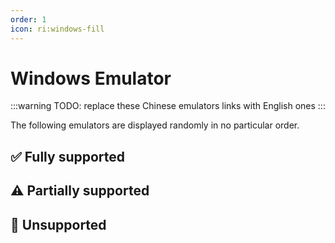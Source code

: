 ```yaml
---
order: 1
icon: ri:windows-fill
---
```


# Windows Emulator

:::warning
TODO: replace these Chinese emulators links with English ones
:::

The following emulators are displayed randomly in no particular order.

<script setup>
import MarkdownIt from 'markdown-it'
import MarkdownItAnchor from 'markdown-it-anchor'

const shuffleArray = (array) => {
    for (let i = array.length - 1; i > 0; i--) {
        const j = Math.floor(Math.random() * (i + 1));
        [array[i], array[j]] = [array[j], array[i]];
    }
    return array;
}

const fullySupport = shuffleArray([
    {
        name: 'Bluestacks 5',
        link: 'https://www.bluestacks.com/',
        note: 'Fully compatible. Need to turn on `Allow ADB connections` in the emulator `Settings` - `Engine Settings`. Known to be compatible with Hyper-V.\n\n- Recommended to download [Offline Installer](https://support.bluestacks.com/hc/en-us/articles/4402611273485-BlueStacks-5-offline-installer) to avoid slow and bundled installation; recommend installing [Android 11](https://support.bluestacks.com/hc/en-us/articles/4402611273485-BlueStacks-5-offline-installer#:~:text=To%20install%20BlueStacks%205%20Android%2011) version; to uninstall it, please use the official [Uninstall Tool](https://support.bluestacks.com/hc/en-us/articles/360057724751-How-to-uninstall-BlueStacks-5-BlueStacks-X-and-BlueStacks-Services-completely-from-your-PC) to get rid of the residue.\n- If the adb port number keeps changing irregularly and is different every time you start it, it may be because your computer has [Hyper-V](https://support.bluestacks.com/hc/en-us/articles/4415238471053-System-requirements-for-BlueStacks-5-on-Hyper-V-enabled-Windows-10-and-11) enabled. MAA will now try to automatically read the port number within the Blue Stacker emulator configuration file, if this does not work/you have a need to multi-open/have more than one emulator kernel installed, please refer to the [Connection (TODO)](../connection.html#the-port-number-of-bluestack-emulator-hyper-v-is-different-every-time-it-is-started) to make changes. Since Hyper-V runs as administrator, operations that don\'t involve adb such as auto-shutdown of the emulator, auto-detect connection, etc. also need to run MAA as administrator.',
    },
    {
        name: 'MuMu Emulator 12',
        link: 'https://mumu.163.com/',
        note: 'Fully compatible, with additional support for the [Screenshot Enhanced Mode](../connection.html#mumu-screenshot-enhanced-mode). Known to be compatible with Hyper-V.\n\n- The "Exit emulator when done" function may occasionally be abnormal, if you encounter it, please contact MuMu official for feedback.\n- You need to check the port information of the corresponding instance through the ADB button of MuMu 12 Multiple Opener when you open more than one instance, and change the port number of the connection address in MAA `Settings` - `Connection Settings` to the corresponding port.',
    },
    {
        name: 'LDPlayer',
        link: 'https://www.ldmnq.com/',
        note: 'Fully compatible, with additional support for the [Screenshot Enhanced Mode](../connection.html#ld-screenshot-enhanced-mode). Known to be compatible with Hyper-V.\n\n- Some versions of LDPlayer 9 installer will automatically and silently disable Hyper-V during the installation process. Please pay attention if you have related needs.',
    },
    {
        name: 'Nox',
        link: 'https://www.yeshen.com/',
        note: 'Fully compatible, but less tested. Known to be compatible with Hyper-V.',
    },
    {
        name: 'Memu',
        link: 'https://www.xyaz.cn/',
        note: 'Fully compatible, but less tested.',
    },
]);

const partiallySupport = shuffleArray([
    {
        name: 'MuMu Emulator 6',
        link: 'https://mumu.163.com/update/win/',
        note: 'Support has been dropped since MAA v5.1.0 and NetEase has stopped maintaining it on 15-08-2023.\n\n- No longer support auto-detect connection, need to use generic connection configuration and manually configure adb path and connection address.\n- Need to run `Forced Replacement of ADB` in `Settings` - `Connection` to use efficient touch modes such as Minitouch, MaaTouch.\n- You need to run MAA with administrator privileges to use the "Exit Emulator When Done" function.\n- MuMu 6 default resolution is not supported, you need to change it to `1280x720`, `1920x1080`, `2560x1440` and other 16:9 ratio.\n- MuMu 6 multi-open uses the same adb port, so it can\'t support multi-open MuMu 6.',
    },
    {
        name: 'Windows Subsystem for Android™️',
        link: 'https://learn.microsoft.com/en-us/windows/android/wsa/',
        note: 'Support has been dropped since MAA v5.2.0 and will be discontinued by Microsoft on 05-03-2025.\n\n- Requires the use of [custom connection](../details.html#Custom connection) is required.\n- WSA 2204 or later (the version number is in the `About` page of the subsystem settings), select `Common Configuration` for the connection configuration.\n- WSA 2203 or older (the version number is at the top of the subsystem setup page), for the connection configuration select `WSA Older Versions`.\n- Since this software only supports 720p or higher `16:9` resolution better, please manually drag the window size as close to the 16:9 ratio as possible. (If your monitor is 16:9, you can press `F11` to go full screen).\n- Please try to make sure that Arknights is in the foreground and no other Android apps are running in the foreground at the same time, otherwise it may cause the game to pause or the task recognition error.\n- WSA\'s screenshots often somehow capture a white screen, resulting in recognition of abnormalities, or not recommended to use.',
    },
    {
        name: 'AVD',
        link: 'https://developer.android.com/studio/run/managing-avds',
        note: 'Theoretical support.\n\n- Starting from Android 10, Minitouch is no longer available when SELinux is in `Enforcing` mode, please switch to other touch modes, or switch SELinux **temporary** to `Permissive` mode.\n- AVD is made for debugging, it is more recommended to use other emulators designed for gaming.',
    },
    {
        name: 'Google Play Games (Developer)',
        link: 'https://developer.android.com/games/playgames/emulator?hl=zh-cn',
        note: 'Theoretical support. Hyper-V must be enabled, and a Google account must be logged in.\n\n- You need to use [custom connection](../connection.html) to connect, the ADB port is `6520`.\n- Due to the SELinux policy of Android 10 and later versions, Minitouch cannot work properly, please switch to other touch modes.\n- The first connection after each emulator startup will fail, you need to check `Attempt to kill and restart ADB process after connection failure`.',
    },
]);

const notSupport = shuffleArray([
    {
        name: 'Google Play Games',
        link: 'https://play.google.com/googleplaygames',
        note: 'Not supported, [Consumer Client](https://developer.android.com/games/playgames/pg-emulator#installing-game-consumer) cannot use ADB.',
    },
]);

const md = new MarkdownIt();
md.use(MarkdownItAnchor);

const fullySupportHtml = md.render(fullySupport.map(simulator => `
### ✅ ${simulator.link ? `[${simulator.name}](${simulator.link})` : simulator.name}
${simulator.note}
`).join(''));
const partiallySupportHtml = md.render(partiallySupport.map(simulator => `
### ⚠️ ${simulator.link ? `[${simulator.name}](${simulator.link})` : simulator.name}
${simulator.note}
`).join(''));
const notSupportHtml = md.render(notSupport.map(simulator => `
### 🚫 ${simulator.link ? `[${simulator.name}](${simulator.link})` : simulator.name}
${simulator.note}
`).join(''));
</script>

## ✅ Fully supported

<ClientOnly><div v-html="fullySupportHtml"></div></ClientOnly>

## ⚠️ Partially supported

<ClientOnly><div v-html="partiallySupportHtml"></div></ClientOnly>

## 🚫 Unsupported

<ClientOnly><div v-html="notSupportHtml"></div></ClientOnly>
